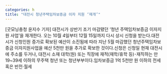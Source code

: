 ```yaml
---
categories: h
title: "대전시 청년주택임차보증금 이자 지원 ‘재개’"
---
```

[굿모닝충청 윤지수 기자] 대전시가 상반기 조기 마감됐던 ‘청년 주택임차보증금 이자지원 사업’을 재개한다. 오는 10월 4일부터 12월 15일까지 다시 상시 신청을 받는다.대전시가 신청인원 증가로 확보된 예산이 소진됨에 따라 지난 5월 마감했던 청년주택임차보증금 이자지원사업을 예산 5천만 원을 추가로 확보한 것이다.신청은 신청일 현재 대전시에 주소를 두거나, 대전시 소재 대학(원) 또는 직장에 재적(재학/휴학 등)･재직하는 만 19~39세 이하의 무주택 청년 또는 청년부부이다.임차보증금 1억 5천만 원 이하의 전세 혹은 반전·월세